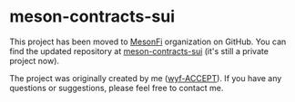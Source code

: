 # meson-contracts-sui

This project has been moved to [MesonFi](https://github.com/MesonFi) organization on GitHub. You can find the updated repository at [meson-contracts-sui](https://github.com/MesonFi/meson-contracts-sui) (it's still a private project now). 

The project was originally created by me ([wyf-ACCEPT](https://github.com/wyf-ACCEPT)). If you have any questions or suggestions, please feel free to contact me.
